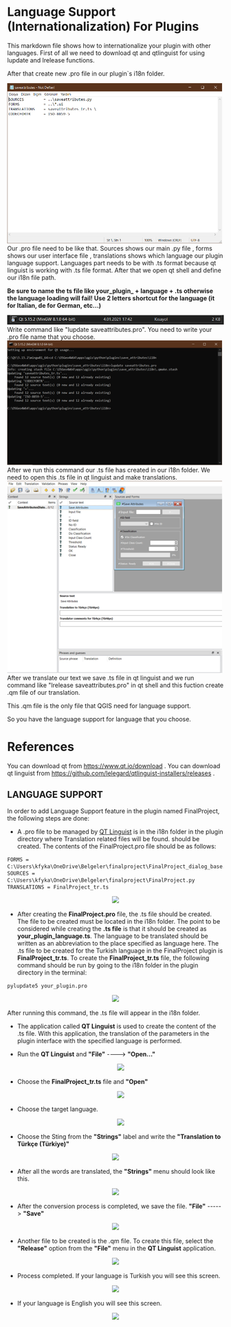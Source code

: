 <h1> Language Support (Internationalization) For Plugins </h1>
This markdown file shows how to internationalize your plugin with other languages. 
First of all we need to download qt and qtlinguist for using lupdate and lrelease functions. 

After that create new .pro file in our plugin`s i18n folder. 

<img src = "https://github.com/Afacaann/GIS-Programming/blob/main/1.PNG" width ="500" />
Our .pro file need to be like that. Sources shows our main .py file , forms shows our user interface file , translations shows which language our plugin language support. 
Languages part needs to be with .ts format because qt linguist is working with .ts file format. 
After that we open qt shell and define our i18n file path.

**Be sure to name the ts file like your_plugin_ + language + .ts otherwise the language loading will fail! Use 2 letters shortcut for the language (it for Italian, de for German, etc...)**

<img src = "https://github.com/Afacaann/GIS-Programming/blob/main/2.PNG" />
Write command like "lupdate saveattributes.pro".  You need to write your .pro file name that you choose.
<img src = "https://github.com/Afacaann/GIS-Programming/blob/main/3.PNG" width ="500" />
After we run this command our .ts file has created in our i18n folder. 
We need to open this .ts file in qt linguist and make translations. 
<img src = "https://github.com/Afacaann/GIS-Programming/blob/main/4.PNG" width ="500" />
After we translate our text we save .ts file in qt linguist and we run command like "lrelease saveattributes.pro" in qt shell and this fuction create .qm file of our translation. 

This .qm file is the only file that QGIS need for language support. 

So you have the language support for language that you choose.

<h1> References </h1>

You can download qt from https://www.qt.io/download .
You can download qt linguist from https://github.com/lelegard/qtlinguist-installers/releases .


## LANGUAGE SUPPORT
  
In order to add Language Support feature in the plugin named FinalProject, the following steps are done:
  
  - A .pro file to be managed by [QT Linguist](https://github.com/thurask/Qt-Linguist/releases/tag/20211214) is in the i18n folder in the plugin directory where Translation related files will be found.
should be created. The contents of the FinalProject.pro file should be as follows:
  
```
FORMS = C:\Users\kfyka\OneDrive\Belgeler\finalproject\FinalProject_dialog_base.ui
SOURCES = C:\Users\kfyka\OneDrive\Belgeler\finalproject\FinalProject.py
TRANSLATIONS = FinalProject_tr.ts
```   
<p align="center">
  <img src="https://github.com/GMT-456-GIS-Programming/qgis-plugin-2/blob/main/qgis_plugin_ss/Language_1.png"/>
</p>  
  
  
 - After creating the **FinalProject.pro** file, the .ts file should be created. The file to be created must be located in the i18n folder. The point to be considered while creating the **.ts file** is that it should be created as **your_plugin_language.ts**. The language to be translated should be written as an abbreviation to the place specified as language here. The .ts file to be created for the Turkish language in the FinalProject plugin is **FinalProject_tr.ts**. To create the **FinalProject_tr.ts** file, the following command should be run by going to the i18n folder in the plugin directory in the terminal:
  
```
pylupdate5 your_plugin.pro
```  
<p align="center">
  <img src="https://github.com/GMT-456-GIS-Programming/qgis-plugin-2/blob/main/qgis_plugin_ss/Language_2.png"/>
</p>   

After running this command, the .ts file will appear in the i18n folder.
  
- The application called **QT Linguist** is used to create the content of the .ts file. With this application, the translation of the parameters in the plugin interface with the specified language is performed.
  
- Run the **QT Linguist** and **"File"** ----> **"Open..."**
  
  <p align="center">
  <img src="https://github.com/GMT-456-GIS-Programming/qgis-plugin-2/blob/main/qgis_plugin_ss/Language_3.png"/>
</p> 
  
- Choose the **FinalProject_tr.ts** file and **"Open"**
  
  <p align="center">
  <img src="https://github.com/GMT-456-GIS-Programming/qgis-plugin-2/blob/main/qgis_plugin_ss/Language_4.png"/>
</p> 
  
- Choose the target language.
  
  <p align="center">
  <img src="https://github.com/GMT-456-GIS-Programming/qgis-plugin-2/blob/main/qgis_plugin_ss/Language_5.png"/>
</p> 
  
 - Choose the Sting from the **"Strings"** label and write the **"Translation to Türkçe (Türkiye)"**
  
  <p align="center">
  <img src="https://github.com/GMT-456-GIS-Programming/qgis-plugin-2/blob/main/qgis_plugin_ss/Language_6.png"/>
</p> 
  
 - After all the words are translated, the **"Strings"** menu should look like this.
  
  <p align="center">
  <img src="https://github.com/GMT-456-GIS-Programming/qgis-plugin-2/blob/main/qgis_plugin_ss/Language_7.png"/>
</p> 
  
- After the conversion process is completed, we save the file. **"File"** -----> **"Save"**
  
<p align="center">
  <img src="https://github.com/GMT-456-GIS-Programming/qgis-plugin-2/blob/main/qgis_plugin_ss/Language_8.png"/>
</p> 
    
- Another file to be created is the .qm file. To create this file, select the **"Release"** option from the **"File"** menu in the **QT Linguist** application.
  
<p align="center">
  <img src="https://github.com/GMT-456-GIS-Programming/qgis-plugin-2/blob/main/qgis_plugin_ss/Language_9.png"/>
</p> 
  
- Process completed. If your language is Turkish you will see this screen.
  
 <p align="center">
  <img src="https://github.com/GMT-456-GIS-Programming/qgis-plugin-2/blob/main/qgis_plugin_ss/Language_10.png"/>
</p> 
  
- If your language is English you will see this screen.
  
 <p align="center">
  <img src="https://github.com/GMT-456-GIS-Programming/qgis-plugin-2/blob/main/qgis_plugin_ss/interface.jpg"/>
</p>
